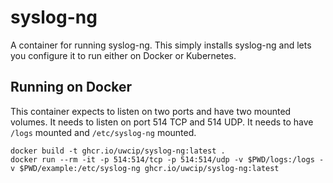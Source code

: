 # syslog-ng
A container for running syslog-ng. This simply installs syslog-ng and lets you
configure it to run either on Docker or Kubernetes.

## Running on Docker

This container expects to listen on two ports and have two mounted volumes. It
needs to listen on port 514 TCP and 514 UDP. It needs to have `/logs` mounted
and `/etc/syslog-ng` mounted.

    docker build -t ghcr.io/uwcip/syslog-ng:latest .
    docker run --rm -it -p 514:514/tcp -p 514:514/udp -v $PWD/logs:/logs -v $PWD/example:/etc/syslog-ng ghcr.io/uwcip/syslog-ng:latest
